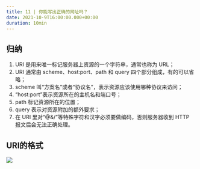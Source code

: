 ```yaml
---
title: 11 | 你能写出正确的网址吗？
date: 2021-10-9T16:00:00.000+00:00
duration: 10min
---
```


## 归纳

1. URI 是用来唯一标记服务器上资源的一个字符串，通常也称为 URL；
2. URI 通常由 scheme、host:port、path 和 query 四个部分组成，有的可以省略；
3. scheme 叫“方案名”或者“协议名”，表示资源应该使用哪种协议来访问；
4. “host:port”表示资源所在的主机名和端口号；
5. path 标记资源所在的位置；
6. query 表示对资源附加的额外要求；
7. 在 URI 里对“@&/”等特殊字符和汉字必须要做编码，否则服务器收到 HTTP 报文后会无法正确处理。

## URI的格式

![](https://static001.geekbang.org/resource/image/46/2a/46581d7e1058558d8e12c1bf37d30d2a.png)